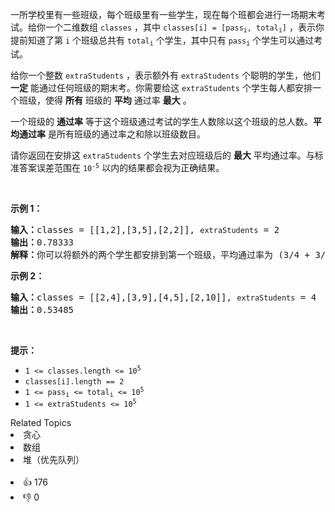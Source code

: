<p>一所学校里有一些班级，每个班级里有一些学生，现在每个班都会进行一场期末考试。给你一个二维数组 <code>classes</code>&nbsp;，其中&nbsp;<code>classes[i] = [pass<sub>i</sub>, total<sub>i</sub>]</code>&nbsp;，表示你提前知道了第&nbsp;<code>i</code>&nbsp;个班级总共有&nbsp;<code>total<sub>i</sub></code>&nbsp;个学生，其中只有&nbsp;<code>pass<sub>i</sub></code>&nbsp;个学生可以通过考试。</p>

<p>给你一个整数&nbsp;<code>extraStudents</code>&nbsp;，表示额外有&nbsp;<code>extraStudents</code>&nbsp;个聪明的学生，他们 <strong>一定</strong>&nbsp;能通过任何班级的期末考。你需要给这&nbsp;<code>extraStudents</code>&nbsp;个学生每人都安排一个班级，使得 <strong>所有</strong>&nbsp;班级的 <strong>平均</strong>&nbsp;通过率 <strong>最大</strong>&nbsp;。</p>

<p>一个班级的&nbsp;<strong>通过率</strong>&nbsp;等于这个班级通过考试的学生人数除以这个班级的总人数。<strong>平均通过率</strong>&nbsp;是所有班级的通过率之和除以班级数目。</p>

<p>请你返回在安排这 <code><span style="">extraStudents</span></code> 个学生去对应班级后的 <strong>最大</strong>&nbsp;平均通过率。与标准答案误差范围在&nbsp;<code>10<sup>-5</sup></code>&nbsp;以内的结果都会视为正确结果。</p>

<p>&nbsp;</p>

<p><strong>示例 1：</strong></p>

<pre>
<b>输入：</b>classes = [[1,2],[3,5],[2,2]], <span><code>extraStudents</code></span> = 2
<b>输出：</b>0.78333
<b>解释：</b>你可以将额外的两个学生都安排到第一个班级，平均通过率为 (3/4 + 3/5 + 2/2) / 3 = 0.78333 。
</pre>

<p><strong>示例 2：</strong></p>

<pre>
<b>输入：</b>classes = [[2,4],[3,9],[4,5],[2,10]], <span><code>extraStudents</code></span> = 4
<strong>输出：</strong>0.53485
</pre>

<p>&nbsp;</p>

<p><strong>提示：</strong></p>

<ul> 
 <li><code>1 &lt;= classes.length &lt;= 10<sup>5</sup></code></li> 
 <li><code>classes[i].length == 2</code></li> 
 <li><code>1 &lt;= pass<sub>i</sub> &lt;= total<sub>i</sub> &lt;= 10<sup>5</sup></code></li> 
 <li><code>1 &lt;= extraStudents &lt;= 10<sup>5</sup></code></li> 
</ul>

<div><div>Related Topics</div><div><li>贪心</li><li>数组</li><li>堆（优先队列）</li></div></div><br><div><li>👍 176</li><li>👎 0</li></div>